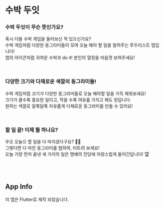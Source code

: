 # 수박 두잇

### 수박 두잇이 무슨 뜻인가요?
혹시 다들 수박 게임을 들어보신 적 있으신가요? <br>
수박 게임처럼 다양한 동그라미들이 모여 오늘 해야 할 일을 알려주는 투두리스트 앱입니다!<br>
앱의 아이콘처럼 귀여운 수박과 do it! 본인의 열정을 마음껏 보여주세요!<br>

<br>

### 다양한 크기와 다채로운 색깔의 동그라미들!
수박 게임처럼 크기가 다양한 동그라미들로 오늘 해야할 일을 가득 채워보세요! <br>
크기가 클수록 중요한 일이고, 작을 수록 여유를 가지고 해도 된답니다. <br>
원하는 색깔로 알록달록 자유롭게 다채로운 동그라미를 만들 수 있어요!

<br>

### 할 일 끝! 이제 뭘 하나요?
우오 오늘으 할 일을 다 마치셨다구요? 🙋‍♀ <br>
그렇다면 다 마친 동그라미를 탭하여, 터트려 보세요! <br>
오늘 가장 먼저 끝낸 세 가지의 일은 명예의 전당에 자랑스럽게 들어간답니다! 🏆 


<br>
<br>


## App Info

이 앱은 Flutter로 제작 되었습니다.
